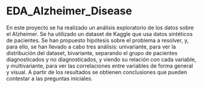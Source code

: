 # EDA_Alzheimer_Disease

En este proyecto se ha realizado un análisis exploratorio de los datos sobre el Alzheimer. Se ha utilizado un dataset de Kaggle que usa datos sintéticos de pacientes. Se han propuesto hipótesis sobre el problema a resolver, y, para ello, se han llevado a cabo tres análisis: univariante, para ver la distribución del dataset, bivariante, separando el grupo de pacientes diagnosticados y no diagnosticados, y viendo su relación con cada variable, y multivariante, para ver las correlaciones entre variables de forma general y visual. A partir de los resultados se obtienen conclusiones que pueden contestar a las preguntas iniciales.
